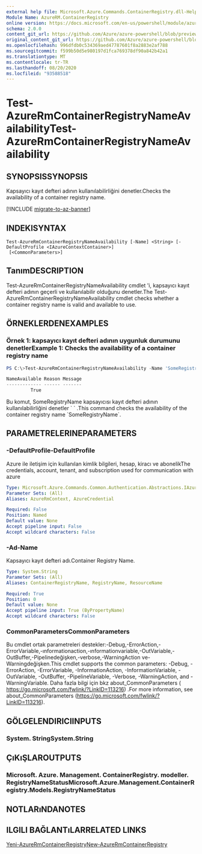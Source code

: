 ```yaml
---
external help file: Microsoft.Azure.Commands.ContainerRegistry.dll-Help.xml
Module Name: AzureRM.ContainerRegistry
online version: https://docs.microsoft.com/en-us/powershell/module/azurerm.containerregistry/test-azurermcontainerregistrynameavailability
schema: 2.0.0
content_git_url: https://github.com/Azure/azure-powershell/blob/preview/src/ResourceManager/ContainerRegistry/Commands.ContainerRegistry/help/Test-AzureRmContainerRegistryNameAvailability.md
original_content_git_url: https://github.com/Azure/azure-powershell/blob/preview/src/ResourceManager/ContainerRegistry/Commands.ContainerRegistry/help/Test-AzureRmContainerRegistryNameAvailability.md
ms.openlocfilehash: 996dfdb0c534369aed47787601f8a2883e2af788
ms.sourcegitcommit: f599b50d5e980197d1fca769378df90a842b42a1
ms.translationtype: MT
ms.contentlocale: tr-TR
ms.lasthandoff: 08/20/2020
ms.locfileid: "93588518"
---
```

# <span data-ttu-id="c9d8d-101">Test-AzureRmContainerRegistryNameAvailability</span><span class="sxs-lookup"><span data-stu-id="c9d8d-101">Test-AzureRmContainerRegistryNameAvailability</span></span>

## <span data-ttu-id="c9d8d-102">SYNOPSIS</span><span class="sxs-lookup"><span data-stu-id="c9d8d-102">SYNOPSIS</span></span>
<span data-ttu-id="c9d8d-103">Kapsayıcı kayıt defteri adının kullanılabilirliğini denetler.</span><span class="sxs-lookup"><span data-stu-id="c9d8d-103">Checks the availability of a container registry name.</span></span>

[!INCLUDE [migrate-to-az-banner](../../includes/migrate-to-az-banner.md)]

## <span data-ttu-id="c9d8d-104">INDEKI</span><span class="sxs-lookup"><span data-stu-id="c9d8d-104">SYNTAX</span></span>

```
Test-AzureRmContainerRegistryNameAvailability [-Name] <String> [-DefaultProfile <IAzureContextContainer>]
 [<CommonParameters>]
```

## <span data-ttu-id="c9d8d-105">Tanım</span><span class="sxs-lookup"><span data-stu-id="c9d8d-105">DESCRIPTION</span></span>
<span data-ttu-id="c9d8d-106">Test-AzureRmContainerRegistryNameAvailability cmdlet 'i, kapsayıcı kayıt defteri adının geçerli ve kullanılabilir olduğunu denetler.</span><span class="sxs-lookup"><span data-stu-id="c9d8d-106">The Test-AzureRmContainerRegistryNameAvailability cmdlet checks whether a container registry name is valid and available to use.</span></span>

## <span data-ttu-id="c9d8d-107">ÖRNEKLERDEN</span><span class="sxs-lookup"><span data-stu-id="c9d8d-107">EXAMPLES</span></span>

### <span data-ttu-id="c9d8d-108">Örnek 1: kapsayıcı kayıt defteri adının uygunluk durumunu denetler</span><span class="sxs-lookup"><span data-stu-id="c9d8d-108">Example 1: Checks the availability of a container registry name</span></span>
```powershell
PS C:\>Test-AzureRmContainerRegistryNameAvailability -Name 'SomeRegistryName'

NameAvailable Reason Message
------------- ------ -------
         True
```

<span data-ttu-id="c9d8d-109">Bu komut, SomeRegistryName kapsayıcısı kayıt defteri adının kullanılabilirliğini denetler \` \` .</span><span class="sxs-lookup"><span data-stu-id="c9d8d-109">This command checks the availability of the container registry name \`SomeRegistryName\`.</span></span>

## <span data-ttu-id="c9d8d-110">PARAMETRELERINE</span><span class="sxs-lookup"><span data-stu-id="c9d8d-110">PARAMETERS</span></span>

### <span data-ttu-id="c9d8d-111">-DefaultProfile</span><span class="sxs-lookup"><span data-stu-id="c9d8d-111">-DefaultProfile</span></span>
<span data-ttu-id="c9d8d-112">Azure ile iletişim için kullanılan kimlik bilgileri, hesap, kiracı ve abonelik</span><span class="sxs-lookup"><span data-stu-id="c9d8d-112">The credentials, account, tenant, and subscription used for communication with azure</span></span>

```yaml
Type: Microsoft.Azure.Commands.Common.Authentication.Abstractions.IAzureContextContainer
Parameter Sets: (All)
Aliases: AzureRmContext, AzureCredential

Required: False
Position: Named
Default value: None
Accept pipeline input: False
Accept wildcard characters: False
```

### <span data-ttu-id="c9d8d-113">-Ad</span><span class="sxs-lookup"><span data-stu-id="c9d8d-113">-Name</span></span>
<span data-ttu-id="c9d8d-114">Kapsayıcı kayıt defteri adı.</span><span class="sxs-lookup"><span data-stu-id="c9d8d-114">Container Registry Name.</span></span>

```yaml
Type: System.String
Parameter Sets: (All)
Aliases: ContainerRegistryName, RegistryName, ResourceName

Required: True
Position: 0
Default value: None
Accept pipeline input: True (ByPropertyName)
Accept wildcard characters: False
```

### <span data-ttu-id="c9d8d-115">CommonParameters</span><span class="sxs-lookup"><span data-stu-id="c9d8d-115">CommonParameters</span></span>
<span data-ttu-id="c9d8d-116">Bu cmdlet ortak parametreleri destekler:-Debug,-ErrorAction,-ErrorVariable,-ınformationaction,-ınformationvariable,-OutVariable,-OutBuffer,-Pipelinedeğişken,-verbose,-WarningAction ve-Warningdeğişken.</span><span class="sxs-lookup"><span data-stu-id="c9d8d-116">This cmdlet supports the common parameters: -Debug, -ErrorAction, -ErrorVariable, -InformationAction, -InformationVariable, -OutVariable, -OutBuffer, -PipelineVariable, -Verbose, -WarningAction, and -WarningVariable.</span></span> <span data-ttu-id="c9d8d-117">Daha fazla bilgi için bkz about_CommonParameters ( https://go.microsoft.com/fwlink/?LinkID=113216) .</span><span class="sxs-lookup"><span data-stu-id="c9d8d-117">For more information, see about_CommonParameters (https://go.microsoft.com/fwlink/?LinkID=113216).</span></span>

## <span data-ttu-id="c9d8d-118">GÖLGELENDIRICI</span><span class="sxs-lookup"><span data-stu-id="c9d8d-118">INPUTS</span></span>

### <span data-ttu-id="c9d8d-119">System. String</span><span class="sxs-lookup"><span data-stu-id="c9d8d-119">System.String</span></span>

## <span data-ttu-id="c9d8d-120">ÇıKıŞLAR</span><span class="sxs-lookup"><span data-stu-id="c9d8d-120">OUTPUTS</span></span>

### <span data-ttu-id="c9d8d-121">Microsoft. Azure. Management. ContainerRegistry. modeller. RegistryNameStatus</span><span class="sxs-lookup"><span data-stu-id="c9d8d-121">Microsoft.Azure.Management.ContainerRegistry.Models.RegistryNameStatus</span></span>

## <span data-ttu-id="c9d8d-122">NOTLARıNDA</span><span class="sxs-lookup"><span data-stu-id="c9d8d-122">NOTES</span></span>

## <span data-ttu-id="c9d8d-123">ILGILI BAĞLANTıLAR</span><span class="sxs-lookup"><span data-stu-id="c9d8d-123">RELATED LINKS</span></span>

[<span data-ttu-id="c9d8d-124">Yeni-AzureRmContainerRegistry</span><span class="sxs-lookup"><span data-stu-id="c9d8d-124">New-AzureRmContainerRegistry</span></span>]()

